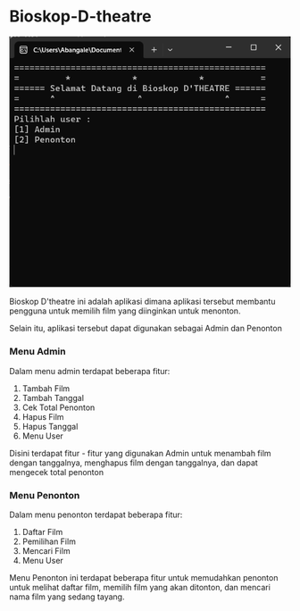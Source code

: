 # Bioskop-D-theatre

![Menu User](https://github.com/Abangale/Bioskop-D-theatre/blob/main/assets/images/user.png)

Bioskop D'theatre ini adalah aplikasi dimana aplikasi tersebut membantu pengguna
untuk memilih film yang diinginkan untuk menonton.

Selain itu, aplikasi tersebut dapat digunakan sebagai Admin dan Penonton

### Menu Admin
Dalam menu admin terdapat beberapa fitur:
1. Tambah Film
2. Tambah Tanggal
3. Cek Total Penonton
4. Hapus Film
5. Hapus Tanggal
6. Menu User

Disini terdapat fitur - fitur yang digunakan Admin untuk menambah film dengan tanggalnya, menghapus film dengan tanggalnya, dan dapat mengecek total penonton

### Menu Penonton
Dalam menu penonton terdapat beberapa fitur:
1. Daftar Film
2. Pemilihan Film
3. Mencari Film
4. Menu User

Menu Penonton ini terdapat beberapa fitur untuk memudahkan penonton untuk melihat daftar film, memilih film yang akan ditonton, dan mencari nama film yang sedang tayang.
